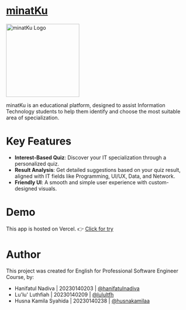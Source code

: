 # [minatKu](https://minatku.vercel.app/)
<p>
  <img src="https://raw.githubusercontent.com/lulultfh/minatKu/main/Assets/minatKu_Logo.png" alt="minatKu Logo" width="200"/>
</p>
minatKu is an educational platform, designed to assist Information Technology students to help them identify and choose the most suitable area of specialization.

# Key Features
- **Interest-Based Quiz**: Discover your IT specialization through a personalized quiz.
- **Result Analysis**: Get detailed suggestions based on your quiz result, aligned with IT fields like Programming, UI/UX, Data, and Network.
- **Friendly UI**: A smooth and simple user experience with custom-designed visuals.

# Demo
This app is hosted on Vercel. 👉 [Click for try](https://minatku.vercel.app/)

# Author
This project was created for English for Professional Software Engineer Course, by:
- Hanifatul Nadiva | 20230140203 | [@hanifatulnadiva](https://github.com/hanifatulnadiva)
- Lu'lu' Luthfiah | 20230140209 | [@lulultfh](https://github.com/lulultfh)
- Husna Kamila Syahida | 20230140238 | [@husnakamilaa](https://github.com/husnakamilaa)
